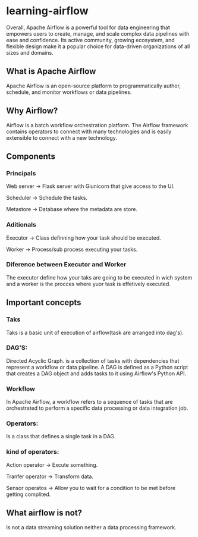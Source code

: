 # learning-airflow

Overall, Apache Airflow is a powerful tool for data engineering that empowers users to create, manage, and scale complex data pipelines with ease and confidence. Its active community, growing ecosystem, and flexible design make it a popular choice for data-driven organizations of all sizes and domains.

## What is Apache Airflow

Apache Airflow is an open-source platform to programmatically author, schedule, and monitor workflows or data pipelines.

## Why Airflow?

Airflow is a batch workflow orchestration platform. The Airflow framework contains operators to connect with many technologies and is easily extensible to connect with a new technology.

## Components

### Principals 

Web server -> Flask server with Giunicorn that give access to the UI.

Scheduler  -> Schedule the tasks.

Metastore  -> Database where the metadata are store.

### Aditionals

Executor   -> Class definning how your task should be executed. 

Worker     -> Process/sub process executing your tasks.

### Diference between Executor and Worker
The executor define how your taks are going to be  executed in wich system and a worker is the procces where yuor task is effetively executed.

## Important concepts

### Taks
Taks is a basic unit of execution of airflow(task are arranged into dag's).

### DAG'S: 
Directed Acyclic Graph. is a collection of tasks with dependencies that represent a workflow or data pipeline. A DAG is defined as a Python script that creates a DAG object and adds tasks to it using Airflow's Python API.

### Workflow
In Apache Airflow, a workflow refers to a sequence of tasks that are orchestrated to perform a specific data processing or data integration job.

### Operators: 
Is a class that defines a single task in a DAG.

### kind of operators:

Action operator  -> Excute something.

Tranfer operator -> Transform data.

Sensor operatos  -> Allow you to wait for  a condition to be met before getting complited.

## What airflow is not?
Is not a data streaming solution neither a data processing framework.